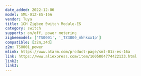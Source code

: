 ```yaml
---
date_added: 2022-12-06
model: SML-01Z-ES-16A
vendor: Tuya
title: 1CH Zigbee Switch Module-ES
category: switch
supports: on/off, power metering
zigbeemodel: ['TS0001', '_TZ3000_mkhkxx1p']
compatible: [z2m,z4d]
z2m: TS0001_power
mlink: https://www.atarm.com/product-page/sml-01z-es-16a
link: https://www.aliexpress.com/item/1005004774422133.html
link2: 
link3: 
---
```


